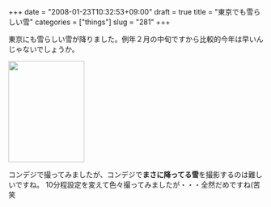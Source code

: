 +++
date = "2008-01-23T10:32:53+09:00"
draft = true
title = "東京でも雪らしい雪"
categories = ["things"]
slug = "281"
+++

東京にも雪らしい雪が降りました。例年２月の中旬ですから比較的今年は早いんじゃないでしょうか。

<a href="/images/2008/01/101-03411.jpg" rel="lightbox"><img src="/images/2008/01/101-03411.jpg" border="0" height="200" width="150" /></a>

コンデジで撮ってみましたが、コンデジで<strong>まさに降ってる雪</strong>を撮影するのは難しいですね。
10分程設定を変えて色々撮ってみましたが・・・全然だめですね(苦笑
